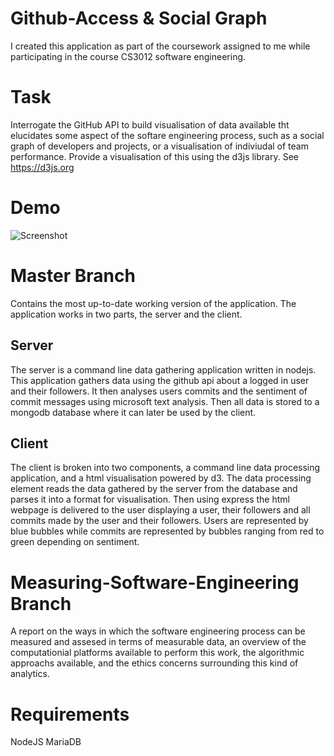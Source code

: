 # Github-Access & Social Graph
I created this application as part of the coursework assigned to me while participating in the course CS3012 software engineering.

# Task
Interrogate the GitHub API to build visualisation of data available tht elucidates some aspect of the softare engineering process, such as a social graph of developers and projects, or a visualisation of indiviudal of team performance. Provide a visualisation of this using the d3js library. See https://d3js.org

# Demo
![Screenshot](readme_resources/Visualisation_Demo.gif)

# Master Branch
Contains the most up-to-date working version of the application. The application works in two parts, the server and the client.

## Server
The server is a command line data gathering application written in nodejs. This application gathers data using the github api about a logged in user and their followers. It then analyses users commits and the sentiment of commit messages using microsoft text analysis. Then all data is stored to a mongodb database where it can later be used by the client.

## Client
The client is broken into two components, a command line data processing application, and a html visualisation powered by d3. The data processing element reads the data gathered by the server from the database and parses it into a format for visualisation.
Then using express the html webpage is delivered to the user displaying a user, their followers and all commits made by the user and their followers. Users are represented by blue bubbles while commits are represented by bubbles ranging from red to green depending on sentiment.

# Measuring-Software-Engineering Branch 
A report on the ways in which the software engineering process can be measured and assesed in terms of measurable data, an overview of the computationial platforms available to perform this work, the algorithmic approachs available, and the ethics concerns surrounding this kind of analytics.

# Requirements 
NodeJS
MariaDB
